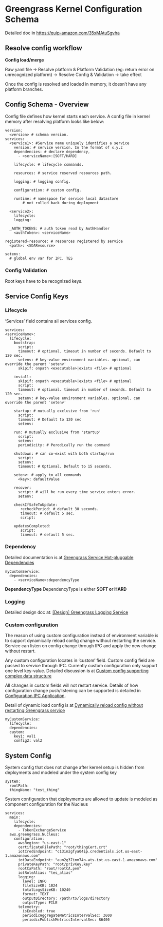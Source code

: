 # Greengrass Kernel Configuration Schema
Detailed doc in https://quip-amazon.com/35xMAtuSgvha

## Resolve config workflow

**Config load/merge**

Raw yaml file → Resolve platform & Platform Validation (eg: return error on unrecognized platform) → Resolve Config & Validation → take effect

Once the config is resolved and loaded in memory, it doesn’t have any platform branches.

## Config Schema - Overview

Config file defines how kernel starts each service.
A config file in kernel memory after resolving platform looks like below:

```
version:
  <version> # schema version.
services:
  <service1>: #Service name uniquely identifies a service
    version: # service version. In the format of x.y.z
    dependencies: # declare dependency, 
      - <serviceName>:[SOFT/HARD]
        
    lifecycle: # lifecycle commands.
    
    resources: # service reserved resources path.

    logging: # logging config.
      
    configuration: # custom config.
    
    runtime: # namespace for service local datastore
        # not rolled back during deployment

  <service2>:
    lifecycle:
    logging:
    
  _AUTH_TOKENS: # auth token read by AuthHandler
    <authToken>: <serviceName>

registered-resource: # resources registered by service
  <path>: <SDAResource>

setenv:
  # global env var for IPC, TES
```

### Config Validation

Root keys have to be recognized keys.

## Service Config Keys

### Lifecycle

‘Services’ field contains all services config.

```
services: 
<serviceName>:
  lifecycle:
    bootstrap:
      script:
      timeout: # optional. timeout in number of seconds. Default to 120 sec.
      setenv: # key-value environment variables. optional, can override the parent 'setenv'
      skipif: onpath <executable>|exists <file> # optional

    install:
      skipif: onpath <executable>|exists <file> # optional
      script:
      timeout: # optional. timeout in number of seconds. Default to 120 sec.
      setenv: # key-value environment variables. optional, can override the parent 'setenv'
      
    startup: # mutually exclusive from 'run'
      script:
      timeout: # Default to 120 sec
      setenv:

    run: # mutually exclusive from 'startup'
      script:
      setenv:
      periodicity: # Perodically run the command
      
    shutdown: # can co-exist with both startup/run
      script:
      setenv:
      timeout: # Optional. Default to 15 seconds.
    
    setenv: # apply to all commands
      <key>: defaultValue

    recover:
      script: # will be run every time service enters error.
      setenv:

    checkIfSafeToUpdate:
       recheckPeriod: # default 30 seconds.
       timeout: # default 5 sec.
       script:

    updatesCompleted:
       script:
       timeout: # default 5 sec.
```

### Dependency

Detailed documentation is at [Greengrass Service Hot-pluggable Dependencies](https://quip-amazon.com/y29dAC02fUBu)

```
myCustomService:
  dependencies:
    - <serviceName>:dependencyType
```

**DependencyType**
DependencyType is either **SOFT or HARD**

### Logging

Detailed design doc at: [[Design] Greengrass Logging Service](https://quip-amazon.com/QbwaANkaR95C)

### Custom configuration

The reason of using custom configuration instead of environment variable is to support dynamically reload config change without restarting the service. Service can listen on config change through IPC and apply the new change without restart.

Any custom configuration locates in ‘custom’ field. Custom config field are passed to service through IPC. Currently custom configuration only support one level key-value. Detailed discussion is at [Custom config supporting complex data structure](https://quip-amazon.com/35xMAtuSgvha#aeM9CAdxOuX)

All changes in custom fields will not restart service. Details of how configuration change push/listening can be supported is detailed in [Configuration IPC Application](https://quip-amazon.com/xtNNAdaAl9ZA).

Detail of dynamic load config is at [Dynamically reload config without restarting Greengrass service](https://quip-amazon.com/mld0ATVx17YK)

```
myCustomService: 
  lifecycle:
  dependencies:
  custom: 
    key1: val1
    config2: val2
```

## System Config
System config that does not change after kernel setup is hidden from deployments
and modeled under the system config key
```
system: 
  rootPath:
  thingName: "test_thing"
```

System configuration that deployments are allowed to update is
modeled as component configuration for the Nucleus
```
services:
  main:
    lifecycle:
    dependencies:
      - TokenExchangeService
  aws.greengrass.Nucleus:
    configuration:
      awsRegion: "us-east-1"
      certificateFilePath: "root/thingCert.crt"
      iotCredEndpoint: "c13im2gfya04ip.credentials.iot.us-east-1.amazonaws.com"
      iotDataEndpoint: "aun2g37imm74n-ats.iot.us-east-1.amazonaws.com"
      privateKeyPath: "root/privKey.key"
      rootCaPath: "root/rootCA.pem"
      iotRoleAlias: "tes_alias"
      logging:
        level: INFO
        fileSizeKB: 1024
        totalLogsSizeKB: 10240
        format: TEXT
        outputDirectory: /path/to/logs/directory
        outputType: FILE
      telemetry:
        isEnabled: true
        periodicAggregateMetricsIntervalSec: 3600
        periodicPublishMetricsIntervalSec: 86400
```


